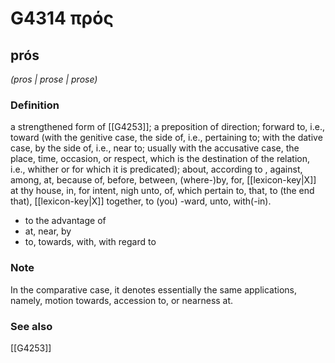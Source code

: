 # G4314 πρός

## prós

_(pros | prose | prose)_

### Definition

a strengthened form of [[G4253]]; a preposition of direction; forward to, i.e., toward (with the genitive case, the side of, i.e., pertaining to; with the dative case, by the side of, i.e., near to; usually with the accusative case, the place, time, occasion, or respect, which is the destination of the relation, i.e., whither or for which it is predicated); about, according to , against, among, at, because of, before, between, (where-)by, for, [[lexicon-key|X]] at thy house, in, for intent, nigh unto, of, which pertain to, that, to (the end that), [[lexicon-key|X]] together, to (you) -ward, unto, with(-in).

- to the advantage of
- at, near, by
- to, towards, with, with regard to

### Note

In the comparative case, it denotes essentially the same applications, namely, motion towards, accession to, or nearness at.

### See also

[[G4253]]


